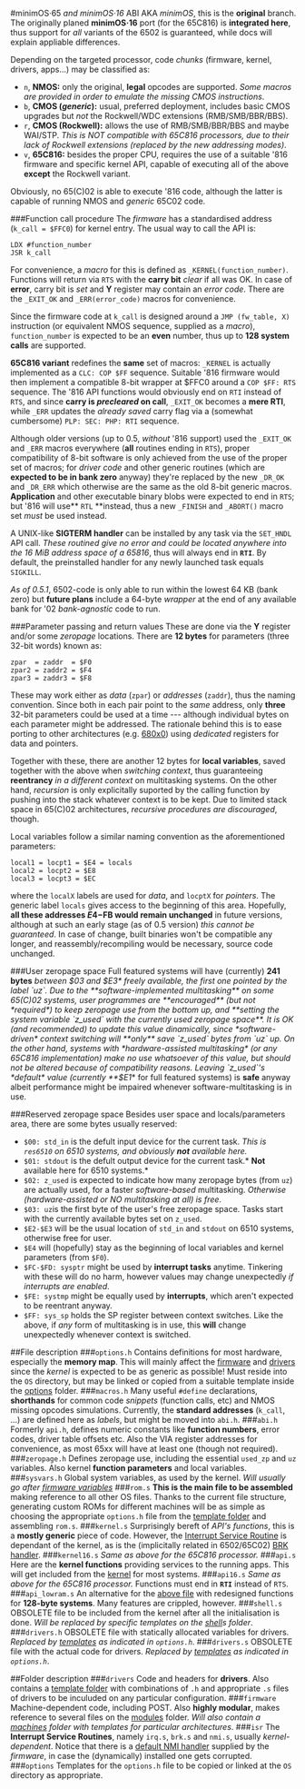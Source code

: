 #minimOS·65 *and minimOS·16* ABI
AKA *minimOS*, this is the **original** branch. The originally planed **minimOS·16** port (for the 65C816) is **integrated here**, thus support for *all* variants of the 6502 is guaranteed, while docs will explain appliable differences.

Depending on the targeted processor, code *chunks* (firmware, kernel, drivers, apps...) may be classified as:
* `n`, **NMOS:** only the original, **legal** opcodes are supported. *Some macros are provided in order to emulate the missing CMOS instructions*.
* `b`, **CMOS (*generic*):** usual, preferred deployment, includes basic CMOS upgrades but *not* the Rockwell/WDC extensions (RMB/SMB/BBR/BBS).
* `r`, **CMOS (Rockwell):** allows the use of RMB/SMB/BBR/BBS and maybe WAI/STP. *This is NOT compatible with 65C816 processors, due to their lack of Rockwell extensions (replaced by the new addressing modes)*.
* `v`, **65C816:** besides the proper CPU, requires the use of a suitable '816 firmware and specific kernel API, capable of executing all of the above **except** the Rockwell variant.

Obviously, no 65(C)02 is able to execute '816 code, although the latter is capable of running NMOS and *generic* 65C02 code.

###Function call procedure
The *firmware* has a standardised address (`k_call = $FFC0`) for kernel entry. The usual way to call the API is:
```
LDX #function_number
JSR k_call
```
For convenience, a *macro* for this is defined as `_KERNEL(function_number)`. Functions will return via `RTS` with the **carry bit** *clear* if all was OK. In case of **error**, carry bit is *set* and **Y** register may contain an *error code*. There are the `_EXIT_OK` and `_ERR(error_code)` macros for convenience. 

Since the firmware code at `k_call` is designed around a `JMP (fw_table, X)` instruction (or equivalent NMOS sequence, supplied as a *macro*), `function_number` is expected to be an **even** number, thus up to **128 system calls** are supported.

**65C816 variant** redefines the **same** set of macros: `_KERNEL` is actually implemented as a `CLC: COP $FF` sequence. Suitable '816 firmware would then implement a compatible 8-bit wrapper at $FFC0 around a `COP $FF: RTS` sequence. The '816 API functions would obviously end on `RTI` instead of `RTS`, and since **carry is *precleared* on call**, `_EXIT_OK` becomes a **mere RTI**, while `_ERR` updates the *already saved* carry flag via a (somewhat cumbersome) `PLP: SEC: PHP: RTI` sequence.

Although older versions (up to 0.5, *without* '816 support) used the `_EXIT_OK` and `_ERR` macros everywhere (**all** routines ending in `RTS`), proper compatibility of 8-bit software is only achieved from the use of the proper set of macros; for *driver code* and other generic routines (which are **expected to be in bank zero** anyway) they're replaced by the new `_DR_OK` and `_DR_ERR` which otherwise are the same as the old 8-bit generic macros. **Application** and other executable binary blobs were expected to end in `RTS`; but '816 will use** `RTL` **instead, thus a new `_FINISH` and `_ABORT()` macro set *must* be used instead.

A UNIX-like **SIGTERM handler** can be installed by any task via the `SET_HNDL` API call. *These routined give no error and could be located anywhere into the 16 MiB address space of a 65816*, thus will always end in **`RTI`**. By default, the preinstalled handler for any newly launched task equals `SIGKILL`.

*As of 0.5.1*, 6502-code is only able to run within the lowest 64 KB (bank zero) but **future plans** include a 64-byte *wrapper* at the end of any available bank for '02 *bank-agnostic* code to run.

###Parameter passing and return values
These are done via the **Y** register and/or some *zeropage* locations. There are **12 bytes** for parameters (three 32-bit words) known as:
```
zpar  = zaddr  = $F0
zpar2 = zaddr2 = $F4
zpar3 = zaddr3 = $F8
```
These may work either as *data* (`zpar`) or *addresses* (`zaddr`), thus the naming convention. Since both in each pair point to the *same* address, only **three** 32-bit parameters could be used at a time --- although individual bytes on each parameter might be addressed. The rationale behind this is to ease porting to other architectures (e.g. [680x0](../ports/68/)) using *dedicated* registers for data and pointers.

Together with these, there are another 12 bytes for **local variables**, saved together with the above when *switching context*, thus guaranteeing **reentrancy** *in a different context* on multitasking systems. On the other hand, *recursion* is only explicitally suported by the calling function by pushing into the stack whatever context is to be kept. Due to limited stack space in 65(C)02 architectures, *recursive procedures are discouraged*, though.

Local variables follow a similar naming convention as the aforementioned parameters:
```
local1 = locpt1 = $E4 = locals
local2 = locpt2 = $E8
local3 = locpt3 = $EC
```
where the `localX` labels are used for *data*, and `locptX` for *pointers*. The generic label `locals` gives access to the beginning of this area. Hopefully, **all these addresses $E4-$FB would remain unchanged** in future versions, although at such an early stage (as of 0.5 version) *this cannot be guaranteed*. In case of change, built binaries won't be compatible any longer, and reassembly/recompiling would be necessary, source code unchanged.

###User zeropage space
Full featured systems will have (currently) **241 bytes** *between $03 and $E3* freely available, the first one pointed by the label `uz`. Due to the **software-implemented multitasking** on some 65(C)02 systems, user programmes are **encouraged** (but not *required*) to keep zeropage use from the bottom up, and **setting the system variable `z_used` with the currently used zeropage space**. It is OK (and recommended) to update this value dinamically, since *software-driven* context switching will **only** save `z_used` bytes from `uz` up. On the other hand, systems with *hardware-assisted multitasking* (or any 65C816 implementation) make no use whatsoever of this value, but should not be altered because of compatibility reasons. Leaving `z_used`'s *default* value (currently **$E1** for full featured systems) is **safe** anyway  albeit performance might be impaired whenever software-multitasking is in use.

###Reserved zeropage space
Besides user space and locals/parameters area, there are some bytes usually reserved:

* `$00: std_in` is the defult input device for the current task. *This is `res6510` on 6510 systems, and obviously **not** available here.*
* `$01: stdout` is the defult output device for the current task.* **Not** available here for 6510 systems.*
* `$02: z_used` is expected to indicate how many zeropage bytes (from `uz`) are actually used, for a faster *software-based* multitasking. *Otherwise (hardware-assisted or NO multitasking at all) is free*.
* `$03: uz`is the first byte of the user's free zeropage space. Tasks start with the currently available bytes set on `z_used`.
* `$E2-$E3` will be the usual location of `std_in` and `stdout` on 6510 systems, otherwise free for user.
* `$E4` will (hopefully) stay as the beginning of local variables and kernel parameters (from `$F0`).
* `$FC-$FD: sysptr` might be used by **interrupt tasks** anytime. Tinkering with these will do no harm, however values may change unexpectedly *if interrupts are enabled*.
* `$FE: systmp` might be equally used by **interrupts**, which aren't expected to be reentrant anyway.
* `$FF: sys_sp` holds the SP register between context switches. Like the above, if *any* form of multitasking is in use, this **will** change unexpectedly whenever context is switched.

##File description
###`options.h`
Contains definitions for most hardware, especially the **memory map**. This will mainly affect the [firmware](firmware) and [drivers](drivers) since the *kernel* is expected to be as generic as possible! Must reside into the `OS` directory, but may be linked or copied from a suitable template inside the [options](options/) folder.
###`macros.h`
Many useful `#define` declarations, **shorthands** for common code *snippets* (function calls, etc) and NMOS missing opcodes simulations. Currently, the **standard addresses** (`k_call`, ...) are defined here as *labels*, but might be moved into `abi.h`.
###`abi.h`
Formerly `api.h`, defines numeric constants like **function numbers**, error codes, driver table offsets etc. Also the VIA register addresses for convenience, as most 65xx will have at least one (though not required). 
###`zeropage.h`
Defines zeropage use, including the essential `used_zp` and `uz` variables. Also kernel **function parameters** and local variables.
###`sysvars.h`
Global system variables, as used by the kernel. *Will usually go after [firmware variables](firmware/firmware.h)*
###`rom.s`
**This is the main file to be assembled** making reference to all other OS files. Thanks to the current file structure, generating custom ROMs for different machines will be as simple as choosing the appropriate `options.h` file from the [template folder](options/) and assembling `rom.s`.
###`kernel.s`
Surprisingly bereft of *API's functions*, this is a **mostly generic** piece of code. However, the [Interrupt Service Routine](isr/irq.s) is dependant of the kernel, as is the (implicitally related in 6502/65C02) [BRK handler](isr/brk.s).
###`kernel16.s`
*Same as above for the 65C816 processor.*
###`api.s`
Here are the **kernel functions** providing services to the running apps. This will get included from the [kernel](kernel.s) for most systems.
###`api16.s`
*Same as above for the 65C816 processor.* Functions must end in **`RTI`** instead of `RTS`.
###`api_lowram.s`
An alternative for the [above file](api.s) with redesigned functions for **128-byte systems**. Many features are crippled, however.
###`shell.s`
OBSOLETE file to be included from the kernel after all the initialisation is done. *Will be replaced by specific templates on the [shell](shell/)s folder*.
###`drivers.h`
OBSOLETE file with statically allocated variables for drivers. *Replaced by [templates](drivers/config/) as indicated in `options.h`*.
###`drivers.s`
OBSOLETE file with the actual code for drivers. *Replaced by [templates](drivers/config/) as indicated in `options.h`*.

##Folder description
###`drivers`
Code and headers for **drivers**. Also contains a [template folder](drivers/config/) with combinations of `.h` and appropriate `.s` files of drivers to be inculuded on any particular configuration.
###`firmware`
Machine-dependent code, including POST. Also **highly modular**, makes reference to several files on the [modules](firmware/modules/) folder. *Will also contain a [machines](firmware/machines/) folder with templates for particular architectures*.
###`isr`
The **Interrupt Service Routines**, namely `irq.s`, `brk.s` and `nmi.s`, usually *kernel-dependent*. Notice that there is a [default NMI handler](firmware/modules/std_nmi.s) supplied by the *firmware*, in case the (dynamically) installed one gets corrupted.
###`options`
Templates for the `options.h` file to be copied or linked at the `OS` directory as appropriate.
